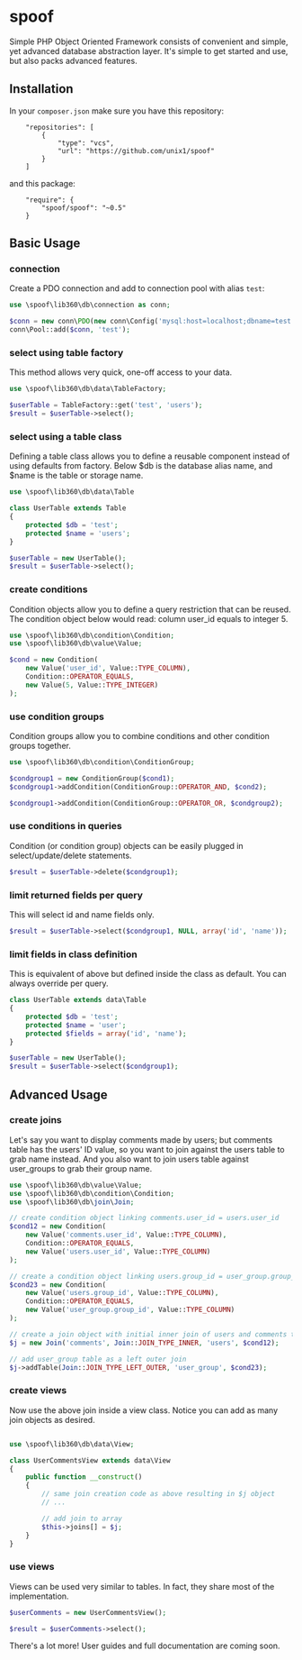 # spoof
Simple PHP Object Oriented Framework consists of convenient and simple, yet advanced database abstraction layer. It's simple to get started and use, but also packs advanced features.

Installation
------------
In your `composer.json` make sure you have this repository:
```
    "repositories": [
        {
            "type": "vcs",
            "url": "https://github.com/unix1/spoof"
        }
    ]
```
and this package:
```
    "require": {
        "spoof/spoof": "~0.5"
    }
```

Basic Usage
-----------

### connection
Create a PDO connection and add to connection pool with alias `test`:
```php
use \spoof\lib360\db\connection as conn;

$conn = new conn\PDO(new conn\Config('mysql:host=localhost;dbname=test', 'root', NULL));
conn\Pool::add($conn, 'test');
```

### select using table factory
This method allows very quick, one-off access to your data.
```php
use \spoof\lib360\db\data\TableFactory;

$userTable = TableFactory::get('test', 'users');
$result = $userTable->select();
```

### select using a table class
Defining a table class allows you to define a reusable component instead of using defaults from factory. Below $db is the database alias name, and $name is the table or storage name.
```php
use \spoof\lib360\db\data\Table

class UserTable extends Table
{
	protected $db = 'test';
	protected $name = 'users';
}

$userTable = new UserTable();
$result = $userTable->select();
```

### create conditions
Condition objects allow you to define a query restriction that can be reused. The condition object below would read: column user_id equals to integer 5.
```php
use \spoof\lib360\db\condition\Condition;
use \spoof\lib360\db\value\Value;

$cond = new Condition(
	new Value('user_id', Value::TYPE_COLUMN),
	Condition::OPERATOR_EQUALS,
	new Value(5, Value::TYPE_INTEGER)
);
```

### use condition groups
Condition groups allow you to combine conditions and other condition groups together.
```php
use \spoof\lib360\db\condition\ConditionGroup;

$condgroup1 = new ConditionGroup($cond1);
$condgroup1->addCondition(ConditionGroup::OPERATOR_AND, $cond2);

$condgroup1->addCondition(ConditionGroup::OPERATOR_OR, $condgroup2);
```

### use conditions in queries
Condition (or condition group) objects can be easily plugged in select/update/delete statements.
```php
$result = $userTable->delete($condgroup1);
```

### limit returned fields per query
This will select id and name fields only.
```php
$result = $userTable->select($condgroup1, NULL, array('id', 'name'));
```

### limit fields in class definition
This is equivalent of above but defined inside the class as default. You can always override per query.
```php
class UserTable extends data\Table
{
	protected $db = 'test';
	protected $name = 'user';
	protected $fields = array('id', 'name');
}

$userTable = new UserTable();
$result = $userTable->select($condgroup1);
```

Advanced Usage
--------------

### create joins
Let's say you want to display comments made by users; but comments table has the users' ID value, so you want to join against the users table to grab name instead. And you also want to join users table against user_groups to grab their group name.
```php
use \spoof\lib360\db\value\Value;
use \spoof\lib360\db\condition\Condition;
use \spoof\lib360\db\join\Join;

// create condition object linking comments.user_id = users.user_id
$cond12 = new Condition(
	new Value('comments.user_id', Value::TYPE_COLUMN),
	Condition::OPERATOR_EQUALS,
	new Value('users.user_id', Value::TYPE_COLUMN)
);

// create a condition object linking users.group_id = user_group.group_id
$cond23 = new Condition(
	new Value('users.group_id', Value::TYPE_COLUMN),
	Condition::OPERATOR_EQUALS,
	new Value('user_group.group_id', Value::TYPE_COLUMN)
);

// create a join object with initial inner join of users and comments tables
$j = new Join('comments', Join::JOIN_TYPE_INNER, 'users', $cond12);

// add user_group table as a left outer join
$j->addTable(Join::JOIN_TYPE_LEFT_OUTER, 'user_group', $cond23);
```

### create views
Now use the above join inside a view class. Notice you can add as many join objects as desired.
```php

use \spoof\lib360\db\data\View;

class UserCommentsView extends data\View
{
	public function __construct()
	{
		// same join creation code as above resulting in $j object
		// ...

		// add join to array
		$this->joins[] = $j;
	}
}
```

### use views
Views can be used very similar to tables. In fact, they share most of the implementation.
```php
$userComments = new UserCommentsView();

$result = $userComments->select();
```

There's a lot more! User guides and full documentation are coming soon.
